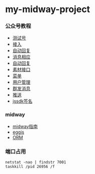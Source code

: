 # my-midway-project

[midway]: https://midwayjs.org

### 公众号教程
- [测试号](https://mp.weixin.qq.com/debug/cgi-bin/sandboxinfo?action=showinfo&t=sandbox/index)
- [接入](https://segmentfault.com/a/1190000008979327)
- [自动回复](https://segmentfault.com/a/1190000008991937)
- [消息相应](https://segmentfault.com/a/1190000009001473)
- [自动回复](https://segmentfault.com/a/1190000009009958)
- [素材接口](https://segmentfault.com/a/1190000009013097)
- [菜单](https://segmentfault.com/a/1190000009045051)
- [用户管理](https://segmentfault.com/a/1190000009063792)
- [群发消息](https://segmentfault.com/a/1190000009077668)
- [推送](https://segmentfault.com/a/1190000009093331)
- [jssdk签名](https://blog.csdn.net/qq_26003101/article/details/90732596)

### midway
- [midway指南](https://www.bookstack.cn/read/midwayjs-202006/spilt.7.5d2ca741e8ea6d97.md)
- [eggjs](https://eggjs.org/zh-cn/basics/schedule.html)
- [ORM](https://www.yuque.com/midwayjs/faas/component_orm)


### 端口占用
```
netstat -nao | findstr 7001
taskkill /pid 26956 /f
```
